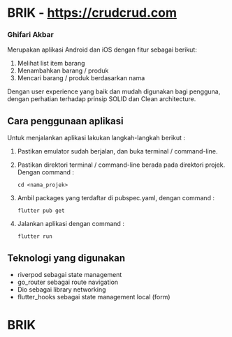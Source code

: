 # BRIK - https://crudcrud.com

### Ghifari Akbar

Merupakan aplikasi Android dan iOS dengan fitur sebagai berikut:

1. Melihat list item barang
2. Menambahkan barang / produk
3. Mencari barang / produk berdasarkan nama

Dengan user experience yang baik dan mudah digunakan bagi pengguna, dengan perhatian terhadap prinsip SOLID dan Clean architecture.

## Cara penggunaan aplikasi

Untuk menjalankan aplikasi lakukan langkah-langkah berikut :

1.  Pastikan emulator sudah berjalan, dan buka terminal / command-line.

2.  Pastikan direktori terminal / command-line berada pada direktori projek. Dengan command :

        cd <nama_projek>

3.  Ambil packages yang terdaftar di pubspec.yaml, dengan command :

        flutter pub get

4.  Jalankan aplikasi dengan command :

        flutter run

## Teknologi yang digunakan

- riverpod sebagai state management
- go_router sebagai route navigation
- Dio sebagai library networking
- flutter_hooks sebagai state management local (form)

# BRIK
